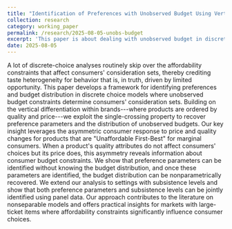 ```yaml
---
title: "Identification of Preferences with Unobserved Budget Using Vertical Differentiation within Brands"
collection: research
category: working_paper
permalink: /research/2025-08-05-unobs-budget
excerpt: 'This paper is about dealing with unobserved budget in discrete choice'
date: 2025-08-05
---
```


A lot of discrete-choice analyses routinely skip over the affordability constraints that affect consumers' consideration sets, thereby crediting taste heterogeneity for behavior that is, in truth, driven by limited opportunity. This paper develops a framework for identifying preferences and budget distribution in discrete choice models where unobserved budget constraints determine consumers' consideration sets. Building on the vertical differentiation within brands---where products are ordered by quality and price---we exploit the single-crossing property to recover preference parameters and the distribution of unobserved budgets. Our key insight leverages the asymmetric consumer response to price and quality changes for products that are "Unaffordable First-Best" for marginal consumers. When a product's quality attributes do not affect consumers' choices but its price does, this asymmetry reveals information about consumer budget constraints. We show that preference parameters can be identified without knowing the budget distribution, and once these parameters are identified, the budget distribution can be nonparametrically recovered. We extend our analysis to settings with subsistence levels and show that both preference parameters and subsistence levels can be jointly identified using panel data. Our approach contributes to the literature on nonseparable models and offers practical insights for markets with large-ticket items where affordability constraints significantly influence consumer choices.
